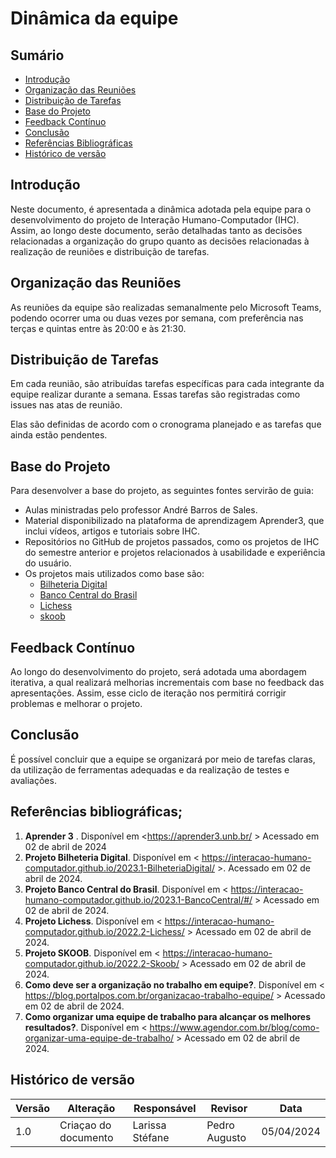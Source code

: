 # Dinâmica da equipe

## Sumário
* [Introdução](#Introdução)
* [Organização das Reuniões](#Organização-das-Reuniões)
* [Distribuição de Tarefas](#Distribuição-de-Tarefas)
* [Base do Projeto](#Base-do-Projeto)
* [Feedback Contínuo](#Feedback-Contínuo)
* [Conclusão](#Conclusão)
* [Referências Bibliográficas](#Referências-Bibliográficas)
* [Histórico de versão](#Histórico-de-versão)

## Introdução 

Neste documento, é apresentada a dinâmica adotada pela equipe para o desenvolvimento do projeto de Interação Humano-Computador (IHC). Assim, ao longo deste documento, serão detalhadas tanto as decisões relacionadas a organização do grupo quanto as decisões relacionadas à realização de reuniões e distribuição de tarefas.

## Organização das Reuniões

As reuniões da equipe são realizadas semanalmente pelo Microsoft Teams, podendo ocorrer uma ou duas vezes por semana, com preferência nas terças e quintas entre às 20:00 e às 21:30.

## Distribuição de Tarefas

Em cada reunião, são atribuídas tarefas específicas para cada integrante da equipe realizar durante a semana. Essas tarefas são registradas como issues nas atas de reunião. 

Elas são definidas de acordo com o cronograma planejado e as tarefas que ainda estão pendentes.

## Base do Projeto

Para desenvolver a base do projeto, as seguintes fontes servirão de guia:

- Aulas ministradas pelo professor André Barros de Sales.
- Material disponibilizado na plataforma de aprendizagem Aprender3, que inclui vídeos, artigos e tutoriais sobre IHC.
- Repositórios no GitHub de projetos passados, como os projetos de IHC do semestre anterior e projetos relacionados à usabilidade e experiência do usuário.
- Os projetos mais utilizados como base são:
  - [Bilheteria Digital](https://interacao-humano-computador.github.io/2023.1-BilheteriaDigital/) 
  - [Banco Central do Brasil](https://interacao-humano-computador.github.io/2023.1-BancoCentral/#/)
  - [Lichess](https://interacao-humano-computador.github.io/2022.2-Lichess/)
  - [skoob](https://interacao-humano-computador.github.io/2022.2-Skoob/)


## Feedback Contínuo

Ao longo do desenvolvimento do projeto, será adotada uma abordagem iterativa, a qual  realizará melhorias incrementais com base no feedback das apresentações. Assim, esse ciclo de iteração nos permitirá corrigir problemas e melhorar o projeto.

## Conclusão

É possível concluir que a equipe se organizará por meio de tarefas claras, da utilização de ferramentas adequadas e da realização de testes e avaliações.

 ## Referências bibliográficas;

1. **Aprender 3** . Disponível em <https://aprender3.unb.br/ > Acessado em 02 de abril de 2024
2. **Projeto Bilheteria Digital**. Disponível em < https://interacao-humano-computador.github.io/2023.1-BilheteriaDigital/ >. Acessado em 02 de abril de 2024. 
3. **Projeto Banco Central do Brasil**. Disponível em < https://interacao-humano-computador.github.io/2023.1-BancoCentral/#/  > Acessado em 02 de abril de 2024. 
4. **Projeto Lichess**. Disponível em < https://interacao-humano-computador.github.io/2022.2-Lichess/ > Acessado em 02 de abril de 2024.
5. **Projeto SKOOB**. Disponível em < https://interacao-humano-computador.github.io/2022.2-Skoob/ > Acessado em 02 de abril de 2024.
6. **Como deve ser a organização no trabalho em equipe?**. Disponível em < https://blog.portalpos.com.br/organizacao-trabalho-equipe/ > Acessado em 02 de abril de 2024.
7. **Como organizar uma equipe de trabalho para alcançar os melhores resultados?**. Disponível em < https://www.agendor.com.br/blog/como-organizar-uma-equipe-de-trabalho/ > Acessado em 02 de abril de 2024.



## Histórico de versão

| Versão | Alteração | Responsável | Revisor | Data |
| - | - | - | - | - |
| 1.0 | Criaçao do documento | Larissa Stéfane | Pedro Augusto | 05/04/2024 |
